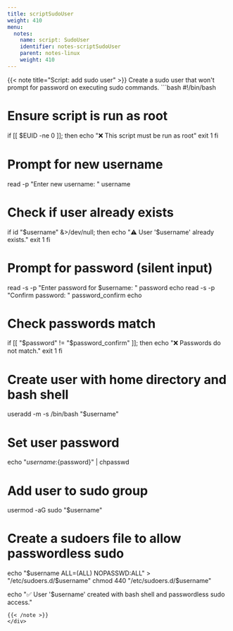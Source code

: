 ```yaml
---
title: scriptSudoUser
weight: 410
menu:
  notes:
    name: script: SudoUser
    identifier: notes-scriptSudoUser
    parent: notes-linux
    weight: 410
---
```

<div style="display: block; width: 100%; max-width: none;">
{{< note title="Script: add sudo user" >}}
Create a sudo user that won't prompt for password on executing sudo commands.
```bash
#!/bin/bash

# Ensure script is run as root
if [[ $EUID -ne 0 ]]; then
   echo "❌ This script must be run as root"
   exit 1
fi

# Prompt for new username
read -p "Enter new username: " username

# Check if user already exists
if id "$username" &>/dev/null; then
    echo "⚠️ User '$username' already exists."
    exit 1
fi

# Prompt for password (silent input)
read -s -p "Enter password for $username: " password
echo
read -s -p "Confirm password: " password_confirm
echo

# Check passwords match
if [[ "$password" != "$password_confirm" ]]; then
    echo "❌ Passwords do not match."
    exit 1
fi

# Create user with home directory and bash shell
useradd -m -s /bin/bash "$username"

# Set user password
echo "${username}:${password}" | chpasswd

# Add user to sudo group
usermod -aG sudo "$username"

# Create a sudoers file to allow passwordless sudo
echo "$username ALL=(ALL) NOPASSWD:ALL" > "/etc/sudoers.d/$username"
chmod 440 "/etc/sudoers.d/$username"

echo "✅ User '$username' created with bash shell and passwordless sudo access."
```
{{< /note >}}
</div>